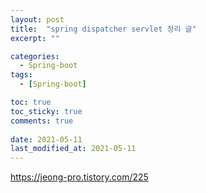 ```yaml
---
layout: post
title:  "spring dispatcher servlet 정리 글"
excerpt: ""

categories:
  - Spring-boot
tags:
  - [Spring-boot]

toc: true
toc_sticky: true
comments: true
 
date: 2021-05-11
last_modified_at: 2021-05-11
---
```

<https://jeong-pro.tistory.com/225>

